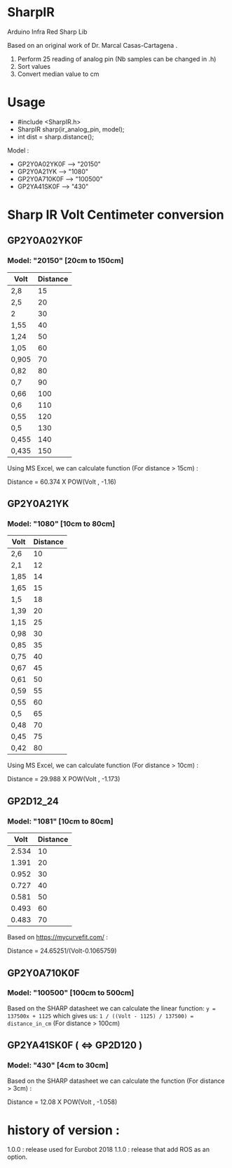 # SharpIR
Arduino Infra Red Sharp Lib

Based on an original work of Dr. Marcal Casas-Cartagena .

 1. Perform 25 reading of analog pin (Nb samples can be changed in .h)
 2. Sort values
 3. Convert median value to cm

# Usage

- #include \<SharpIR.h\>
- SharpIR sharp(ir_analog_pin, model);
- int dist = sharp.distance();

Model : 
- GP2Y0A02YK0F --> "20150"
- GP2Y0A21YK --> "1080"
- GP2Y0A710K0F --> "100500"
- GP2YA41SK0F --> "430"

# Sharp IR Volt Centimeter conversion

## GP2Y0A02YK0F
### Model: "20150" [20cm to 150cm]

| Volt | Distance |
| ---- | -------- |
| 2,8 | 15 |
| 2,5 | 20 |
| 2 | 30 |
| 1,55 | 40 |
| 1,24 | 50 |
| 1,05 | 60 |
| 0,905 | 70 |
| 0,82 | 80 |
| 0,7 | 90 |
| 0,66 | 100 |
| 0,6 | 110 |
| 0,55 | 120 |
| 0,5 | 130 |
| 0,455 | 140 |
| 0,435 | 150 |

Using MS Excel, we can calculate function (For distance > 15cm) :

Distance = 60.374 X POW(Volt , -1.16)

## GP2Y0A21YK 
### Model: "1080" [10cm to 80cm]

| Volt | Distance |
| ---- | -------- |
| 2,6 | 10 |
| 2,1 | 12 |
| 1,85 | 14 |
| 1,65 | 15 |
| 1,5 | 18 |
| 1,39 | 20 |
| 1,15 | 25 |
| 0,98 | 30 |
| 0,85 | 35 |
| 0,75 | 40 |
| 0,67 | 45 |
| 0,61 | 50 |
| 0,59 | 55 |
| 0,55 | 60 |
| 0,5 | 65 |
| 0,48 | 70 |
| 0,45 | 75 |
| 0,42 | 80 |

Using MS Excel, we can calculate function (For distance > 10cm) :

Distance = 29.988 X POW(Volt , -1.173)

## GP2D12_24
###   Model: "1081" [10cm to 80cm]

|  Volt | Distance |
| ----- | -------- |
| 2.534 | 10       |
| 1.391 | 20       |
| 0.952 | 30       |
| 0.727 | 40       |
| 0.581 | 50       |
| 0.493 | 60       |
| 0.483 | 70       |
                               
                               
                               
                               
                               
Based on   https://mycurvefit.com/ :
 
Distance = 24.65251/(Volt-0.1065759)
 
## GP2Y0A710K0F
### Model: "100500" [100cm to 500cm]



Based on the SHARP datasheet we can calculate the linear function: 
`y = 137500x + 1125` 
which gives us: 
`1 / ((Volt - 1125) / 137500) = distance_in_cm`
(For distance > 100cm)

## GP2YA41SK0F ( <=> GP2D120 )
### Model: "430" [4cm to 30cm]

Based on the SHARP datasheet we can calculate the function (For distance > 3cm) :

Distance = 12.08 X POW(Volt , -1.058)


# history of version :
1.0.0 : release
	used for Eurobot 2018
1.1.0 : release that add ROS as an option.
